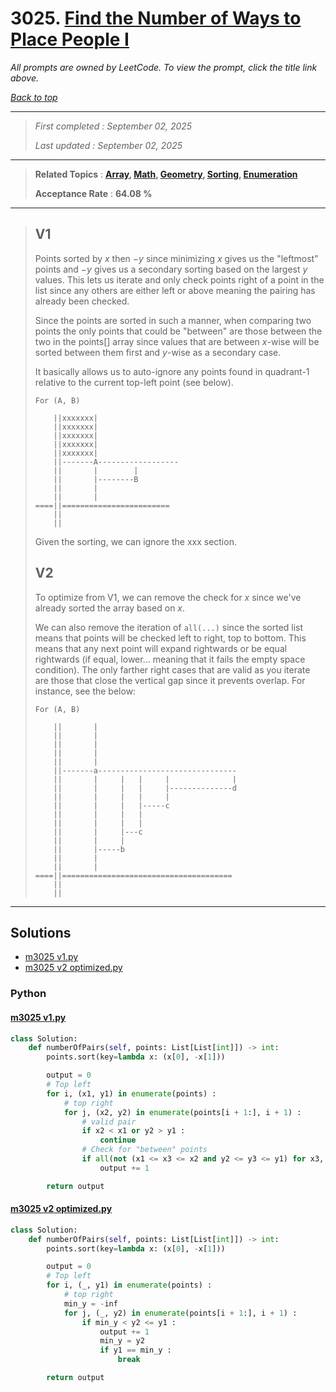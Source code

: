 # 3025. [Find the Number of Ways to Place People I](<https://leetcode.com/problems/find-the-number-of-ways-to-place-people-i>)

*All prompts are owned by LeetCode. To view the prompt, click the title link above.*

*[Back to top](<../README.md>)*

------

> *First completed : September 02, 2025*
>
> *Last updated : September 02, 2025*

------

> **Related Topics** : **[Array](<by_topic/Array.md>), [Math](<by_topic/Math.md>), [Geometry](<by_topic/Geometry.md>), [Sorting](<by_topic/Sorting.md>), [Enumeration](<by_topic/Enumeration.md>)**
>
> **Acceptance Rate** : **64.08 %**

------

> ## V1
> 
> Points sorted by $x$ then $-y$ since minimizing $x$ gives us the "leftmost" points and $-y$ gives us a secondary sorting based on the largest $y$ values. This lets us iterate and only check points right of a point in the list since any others are either left or above meaning the pairing has already been checked.
> 
> Since the points are sorted in such a manner, when comparing two points the only points that could be "between" are those between the two in the points[] array since values that are between $x$-wise will be sorted between them first and $y$-wise as a secondary case.
> 
> It basically allows us to auto-ignore any points found in quadrant-1 relative to the current top-left point (see below).
> 
> ```
> For (A, B)
> 
>     ||xxxxxxx|
>     ||xxxxxxx|
>     ||xxxxxxx|
>     ||xxxxxxx|
>     ||xxxxxxx|
>     ||-------A------------------
>     ||       |        |
>     ||       |--------B
>     ||       |
>     ||       |
> ====||========================
>     ||
>     ||
> ```
> 
> Given the sorting, we can ignore the xxx section.
> 
> ## V2
> 
> To optimize from V1, we can remove the check for $x$ since we've already sorted the array based on $x$.
> 
> We can also remove the iteration of `all(...)` since the sorted list means that points will be checked left to right, top to bottom. This means that any next point will expand rightwards or be equal rightwards (if equal, lower... meaning that it fails the empty space condition). The only farther right cases that are valid as you iterate are those that close the vertical gap since it prevents overlap. For instance, see the below:
> 
> ```
> For (A, B)
> 
>     ||       |
>     ||       |
>     ||       |
>     ||       |
>     ||       |
>     ||-------a-------------------------------
>     ||       |     |   |     |              |
>     ||       |     |   |     |--------------d
>     ||       |     |   |     |
>     ||       |     |   |-----c
>     ||       |     |   |
>     ||       |     |   |
>     ||       |     |---c
>     ||       |     |
>     ||       |-----b
>     ||       |
>     ||       |
> ====||======================================
>     ||
>     ||
> ```
> 

------

## Solutions

- [m3025 v1.py](<../my-submissions/m3025 v1.py>)
- [m3025 v2 optimized.py](<../my-submissions/m3025 v2 optimized.py>)
### Python
#### [m3025 v1.py](<../my-submissions/m3025 v1.py>)
```Python
class Solution:
    def numberOfPairs(self, points: List[List[int]]) -> int:
        points.sort(key=lambda x: (x[0], -x[1]))

        output = 0
        # Top left
        for i, (x1, y1) in enumerate(points) :
            # top right
            for j, (x2, y2) in enumerate(points[i + 1:], i + 1) :
                # valid pair
                if x2 < x1 or y2 > y1 :
                    continue
                # Check for "between" points
                if all(not (x1 <= x3 <= x2 and y2 <= y3 <= y1) for x3, y3 in points[i + 1:j]) :
                    output += 1

        return output
```

#### [m3025 v2 optimized.py](<../my-submissions/m3025 v2 optimized.py>)
```Python
class Solution:
    def numberOfPairs(self, points: List[List[int]]) -> int:
        points.sort(key=lambda x: (x[0], -x[1]))

        output = 0
        # Top left
        for i, (_, y1) in enumerate(points) :
            # top right
            min_y = -inf
            for j, (_, y2) in enumerate(points[i + 1:], i + 1) :
                if min_y < y2 <= y1 :
                    output += 1
                    min_y = y2
                    if y1 == min_y :
                        break

        return output
```

